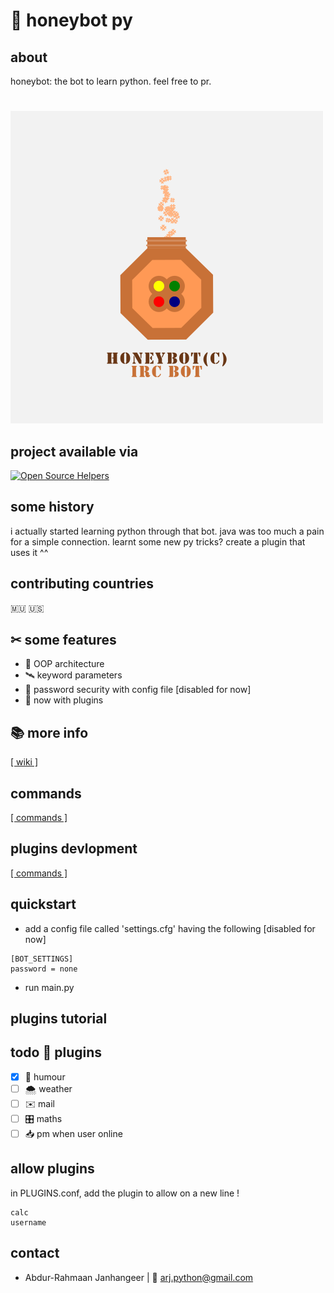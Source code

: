 # 🍯 honeybot py 

## about
honeybot: the bot to learn python. feel free to pr.
#
![alt text](honeybot_real.png "honeybot logo")

## project available via
[![Open Source Helpers](https://www.codetriage.com/abdur-rahmaanj/honeybot/badges/users.svg)](https://www.codetriage.com/abdur-rahmaanj/honeybot)

## some history
i actually started learning python through that bot. java was too much a pain for a simple connection. learnt some new py tricks? create a plugin that uses it ^^

## contributing countries

🇲🇺 🇺🇸 

## ✂ some features

 * 🍬 OOP architecture
 * 🛰️ keyword parameters
 * 🌵 password security with config file [disabled for now]
 * 🔌 now with plugins
 
## 📚 more info
[[ wiki ]](https://github.com/Abdur-rahmaanJ/honeybot/wiki)

## commands
[[ commands ]](https://github.com/Abdur-rahmaanJ/honeybot/wiki/commands)

## plugins devlopment
[[ commands ]](https://github.com/Abdur-rahmaanJ/honeybot/wiki/commands)
 
## quickstart

- add a config file called 'settings.cfg' having the following [disabled for now]
~~~
[BOT_SETTINGS]
password = none
~~~
- run main.py

## plugins tutorial

## todo 🔌 plugins
- [x] 💐 humour
- [ ] 🌨️ weather
- [ ] ✉️ mail
- [ ] 🎛️ maths
- [ ] 📥 pm when user online

## allow plugins
in PLUGINS.conf, add the plugin to allow on a new line !
~~~
calc
username
~~~

## contact
- Abdur-Rahmaan Janhangeer | 📧 arj.python@gmail.com


 



